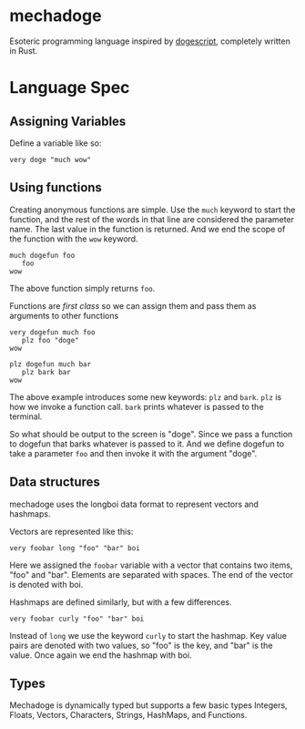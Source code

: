 # mechadoge

Esoteric programming language inspired by [dogescript](https://github.com/dogescript/dogescript/blob/master/LANGUAGE.md), completely written in Rust.

# Language Spec

## Assigning Variables
Define a variable like so:
```
very doge "much wow"
```

## Using functions

Creating anonymous functions are simple. Use the `much` keyword to start the function, and the rest of the words in that line are considered the parameter name. The last value in the function is returned. And we end the scope of the function with the `wow` keyword.
```
much dogefun foo
   foo
wow
```

The above function simply returns `foo`.

Functions are *first class* so we can assign them and pass them as arguments to other functions

```
very dogefun much foo
   plz foo "doge"
wow

plz dogefun much bar
   plz bark bar
wow
```

The above example introduces some new keywords: `plz` and `bark`. `plz` is how we invoke a function call. `bark` prints whatever is passed to the terminal.

So what should be output to the screen is "doge". Since we pass a function to dogefun that barks whatever is passed to it. And we define dogefun to take a parameter `foo` and then invoke it with the argument "doge".

## Data structures

mechadoge uses the longboi data format to represent vectors and hashmaps.

Vectors are represented like this:
```
very foobar long "foo" "bar" boi
```

Here we assigned the `foobar` variable with a vector that contains two items, "foo" and "bar". Elements are separated with spaces. The end of the vector is denoted with boi.

Hashmaps are defined similarly, but with a few differences.
```
very foobar curly "foo" "bar" boi
```

Instead of `long` we use the keyword `curly` to start the hashmap. Key value pairs are denoted with two values, so "foo" is the key, and "bar" is the value. Once again we end the hashmap with boi.

## Types
Mechadoge is dynamically typed but supports a few basic types Integers, Floats, Vectors, Characters, Strings, HashMaps, and Functions. 

  